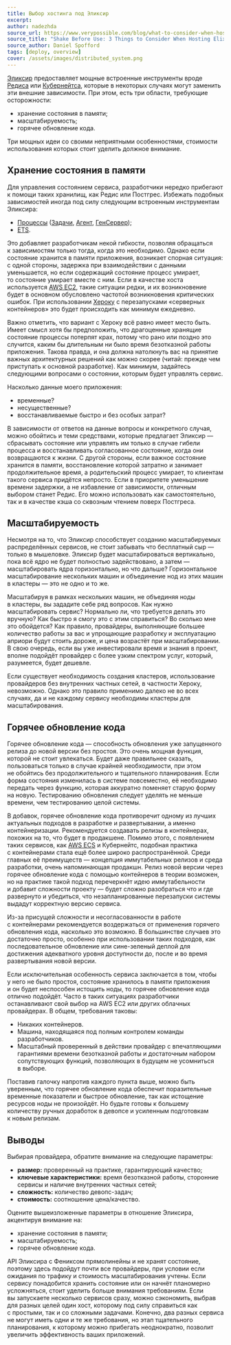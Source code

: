 ```yaml
---
title: Выбор хостинга под Эликсир
excerpt: 
author: nadezhda
source_url: https://www.verypossible.com/blog/what-to-consider-when-hosting-elixir
source_title: "Shake Before Use: 3 Things to Consider When Hosting Elixir"
source_author: Daniel Spofford
tags: [deploy, overview]
cover: /assets/images/distributed_system.png
---
```


[Эликсир](https://wunsh.ru/) предоставляет мощные встроенные инструменты вроде [Редиса](https://redis.io/) или [Кубернейтса](https://kubernetes.io/), которые в некоторых случаях могут заменить эти внешние зависимости. При этом, есть три области, требующие осторожности:

* хранение состояния в памяти;
* масштабируемость;
* горячее обновление кода.

Три мощных идеи со своими неприятными особенностями, стоимости использования которых стоит уделить должное внимание.

## Хранение состояния в памяти

Для управления состоянием сервиса, разработчики нередко прибегают к помощи таких хранилищ, как Редис или Постгрес. Избежать подобных зависимостей иногда под силу следующим встроенным инструментам Эликсира:

* [Процессы](/docs/processes.html) ([Задачи](/docs/processes.html#tasks), [Агент](/docs/mix-otp/agent.html), [ГенСервер](/docs/mix-otp/genserver.html));
* [ETS](/docs/mix-otp/ets.html).

Это добавляет разработчикам некой гибкости, позволяя обращаться к зависимостям только тогда, когда это необходимо. Однако если состояние хранится в памяти приложения, возникает спорная ситуация: с одной стороны, задержка при взаимодействии с данными уменьшается, но если содержащий состояние процесс умирает, то состояние умирает вместе с ним. Если в качестве хоста используется [AWS EC2](https://aws.amazon.com/ec2/), такие ситуации редки, и их возникновение будет в основном обусловлено частотой возникновения критических ошибок. При использовании [Хероку](https://www.heroku.com/) с перезапусками «серверных контейнеров» это будет происходить как минимум ежедневно.


Важно отметить, что вариант с Хероку всё равно имеет место быть. Имеет смысл хотя бы предположить, что драгоценные хранящие состояние процессы потерпят крах, потому что рано или поздно это случится, каким бы длительным ни было время безотказной работы приложения. Такова правда, и она должна натолкнуть вас на принятие важных архитектурных решений как можно скорее (читай: прежде чем приступать к основной разработке). Как минимум, задайтесь следующими вопросами о состоянии, которым будет управлять сервис.

Насколько данные моего приложения:

* временные?
* несущественные?
* восстанавливаемые быстро и без особых затрат?

В зависимости от ответов на данные вопросы и конкретного случая, можно обойтись и теми средствами, которые предлагает Эликсир — сбрасывать состояние или управлять им только в случае гибели процесса и восстанавливать согласованное состояние, когда они возвращаются к жизни. С другой стороны, если важное состояние хранится в памяти, восстановление которой затратно и занимает продолжительное время, а родительский процесс умирает, то клиентам такого сервиса придётся непросто. Если в приоритете уменьшение времени задержки, а не избавление от зависимости, отличным выбором станет Редис. Его можно использовать как самостоятельно, так и в качестве кэша со сквозным чтением поверх Постгреса.


## Масштабируемость

Несмотря на то, что Эликсир способствует созданию масштабируемых распределённых сервисов, не стоит забывать что бесплатный сыр — только в мышеловке. Эликсир будет масштабироваться вертикально, пока всё ядро не будет полностью задействовано, а затем — масштабировать ядра горизонтально, но что дальше? Горизонтальное масштабирование нескольких машин и объединение нод из этих машин в кластеры — это не одно и то же.

Масштабируя в рамках нескольких машин, не объединяя ноды в кластеры, вы зададите себе ряд вопросов. Как нужно масштабировать сервис? Нормально ли, что требуется делать это вручную? Как быстро я смогу это с этим справиться? Во сколько мне это обойдется? Как правило, провайдеры, выполняющие большее количество работы за вас и упрощающие разработку и эксплуатацию априори будут стоить дороже, и цена возрастёт при масштабировании. В свою очередь, если вы уже инвестировали время и знания в проект, вполне подойдёт провайдер с более узким спектром услуг, который, разумеется, будет дешевле.


Если существует необходимость создания кластеров, использование провайдеров без внутренних частных сетей, в частности Хероку, невозможно. Однако это правило применимо далеко не во всех случаях, да и не каждому сервису необходимы кластеры для масштабирования.

## Горячее обновление кода

Горячее обновление кода — способность обновления уже запущенного релиза до новой версии без простоя. Это очень мощная функция, которой не стоит увлекаться. Будет даже правильнее сказать, пользоваться только в случае крайней необходимости, при этом не обойтись без продолжительного и тщательного планирования. Если форма состояния изменилась в системе повсеместно, её необходимо передать через функцию, которая аккуратно поменяет старую форму на новую. Тестированию обновления следует уделять не меньше времени, чем тестированию целой системы.

В добавок, горячее обновление кода противоречит одному из лучших актуальных подходов в разработке и развертывании, а именно контейнеризации. Рекомендуется создавать релизы в контейнерах, похожих на то, что будет в продакшене. Помимо этого, с появлением таких сервисов, как [AWS ECS](https://aws.amazon.com/ecs/) и Кубернейтс, подобная практика с контейнерами стала ещё более широко распространённой. Среди главных её преимуществ — концепция иммутабельных релизов и среда разработки, очень напоминающая продакшн. Релиз новой версии через горячее обновление кода с помощью контейнеров в теории возможен, но на практике такой подход перечеркнёт идею иммутабельности и добавит сложности проекту — будет сложно разобраться что и где развернуто и убедиться, что незапланированные перезапуски системы выдадут корректную версию сервиса.

Из-за присущей сложности и несогласованности в работе с контейнерами рекомендуется воздержаться от применения горячего обновления кода, насколько это возможно. В большинстве случаев это достаточно просто, особенно при использовании таких подходов, как последовательное обновление или сине-зеленый деплой для достижения адекватного уровня доступности до, после и во время развертывания новой версии.

Если исключительная особенность сервиса заключается в том, чтобы у него не было простоя, состояние хранилось в памяти приложения и он будет неспособен истощить ноды, то горячее обновление кода отлично подойдёт. Часто в таких ситуациях разработчики останавливают свой выбор на AWS EC2 или других облачных провайдерах. В общем, требования таковы:

* Никаких контейнеров.
* Машина, находящаяся под полным контролем команды разработчиков.
* Масштабный проверенный в действии провайдер с впечатляющими гарантиями времени безотказной работы и достаточным набором сопутствующих функций, позволяющих в будущем не усомниться в выборе.

Поставив галочку напротив каждого пункта выше, можно быть уверенным, что горячее обновление кода обеспечит поразительные временные показатели и быстрое обновление, так как истощение ресурсов ноды не произойдёт. Но будьте готовы к большему количеству ручных доработок в девопсе и усиленным подготовкам к новым релизам.

## Выводы

Выбирая провайдера, обратите внимание на следующие параметры:

* **размер:** проверенный на практике, гарантирующий качество;
* **ключевые характеристики:** время безотказной работы, сторонние сервисы и наличие внутренних частных сетей;
* **сложность:** количество девопс-задач;
* **стоимость:** соотношение цена/качество.

Оцените вышеизложенные параметры в отношение Эликсира, акцентируя внимание на:

* хранение состояния в памяти;
* масштабируемость;
* горячее обновление кода.

API Эликсира с Фениксом прямолинейны и не хранят состояние, поэтому здесь подойдут почти все провайдеры, при условии если ожидания по трафику и стоимость масштабирования учтены. Если сервису понадобится хранить состояние или он начнёт планомерно усложняться, стоит уделить больше внимания требованиям. Если вы запускаете несколько сервисов сразу, можно сэкономить, выбрав для разных целей один хост, которому под силу справиться как с простыми, так и со сложными задачами. Конечно, два разных сервиса не могут иметь одни и те же требования, но этап тщательного планирования, к которому можно прибегать неоднократно, позволит увеличить эффективность ваших приложений.
